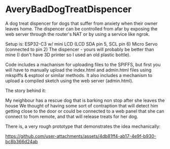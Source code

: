 # AveryBadDogTreatDispencer
A dog treat dispencer for dogs that suffer from anxiety when their owner leaves home.
The dispencer can be controlled from afar by exposing the web server through the router's NAT or by using a service like ngrok.

Setup is:
ESP32-C3 w/ mini LCD (LCD SDA pin 5, SCL pin 6)
Micro Servo (connected to pin 2)
The dispencer - yours will probably be better than mine (I don't have 3D printer so I used an old plastic bottle).

Code includes a machanism for uploading files to the SPIFFS, but first you will have to manually upload the index.html and admin.html files using mkspiffs & esptool or similar methods.
It also includes a mechanism to upload a compiled sketch using the web server (admin.html).

The story behind it:

My neighbour has a rescue dog that is barking non stop after she leaves the house
We thought of having some sort of contraption that will detect him getting close to the door or could be connected to a web panel that she can connect to from remote, and that will release treats for her dog.


There is, a very rough prototype that demonstrates the idea mechanically:



https://github.com/user-attachments/assets/4db81ff4-ab17-4e9f-b930-bc8b366d24ab

